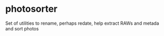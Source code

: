 # photosorter
Set of utilities to rename, perhaps redate, help extract RAWs and metada and sort photos
